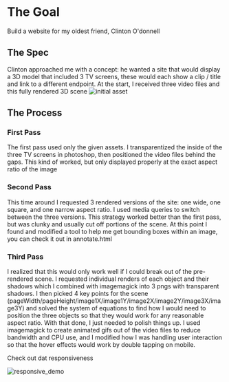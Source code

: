 # The Goal
Build a website for my oldest friend, Clinton O'donnell

## The Spec
Clinton approached me with a concept: he wanted a site that would display a 3D model that included 3 TV screens, these would each show a clip / title and link to a different endpoint. 
At the start, I received three video files and this fully rendered 3D scene
![initial asset](https://raw.githubusercontent.com/lordchair/ceodonnell_site/master/assets/archive/background_wide.png)

## The Process

### First Pass
The first pass used only the given assets. I transparentized the inside of the three TV screens in photoshop, then positioned the video files behind the gaps. This kind of worked, but only displayed properly at the exact aspect ratio of the image

### Second Pass
This time around I requested 3 rendered versions of the site: one wide, one square, and one narrow aspect ratio. I used media queries to switch between the three versions. This strategy worked better than the first pass, but was clunky and usually cut off portions of the scene. At this point I found and modified a tool to help me get bounding boxes within an image, you can check it out in annotate.html

### Third Pass
I realized that this would only work well if I could break out of the pre-rendered scene. I requested individual renders of each object and their shadows which I combined with imagemagick into 3 pngs with transparent shadows. I then picked 4 key points for the scene (pageWidth/pageHeight/image1X/image1Y/image2X/image2Y/image3X/image3Y) and solved the system of equations to find how I would need to position the three objects so that they would work for any reasonable aspect ratio. With that done, I just needed to polish things up. I used imagemagick to create animated gifs out of the video files to reduce bandwidth and CPU use, and I modified how I was handling user interaction so that the hover effects would work by double tapping on mobile. 

Check out dat responsiveness

![responsive_demo](https://raw.githubusercontent.com/lordchair/ceodonnell_site/master/assets/resize_demo.gif)
